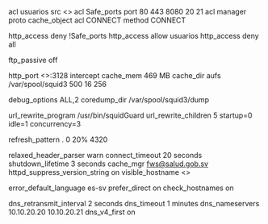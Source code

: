 acl usuarios src <<redlan>>
acl Safe_ports port 80 443 8080 20 21
acl manager proto cache_object
acl CONNECT method CONNECT

http_access deny !Safe_ports
http_access allow usuarios
http_access deny all

ftp_passive off

http_port <<ipaddresslan>>:3128 intercept
cache_mem 469 MB
cache_dir aufs /var/spool/squid3 500 16 256

debug_options ALL,2
coredump_dir /var/spool/squid3/dump

url_rewrite_program /usr/bin/squidGuard 
url_rewrite_children 5 startup=0 idle=1 concurrency=3

refresh_pattern .		0	20%	4320

relaxed_header_parser warn
connect_timeout 20 seconds
shutdown_lifetime 3 seconds
cache_mgr fws@salud.gob.sv
httpd_suppress_version_string on
visible_hostname <<hostname>>

error_default_language  es-sv
prefer_direct on
check_hostnames on

dns_retransmit_interval 2 seconds
dns_timeout 1 minutes
dns_nameservers 10.10.20.20 10.10.20.21
dns_v4_first on
